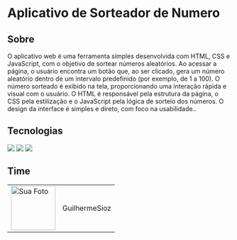 <h1>Aplicativo de Sorteador de Numero</h1>

<h2> Sobre</h2>
<p>O aplicativo web é uma ferramenta simples desenvolvida com HTML, CSS e JavaScript, com o objetivo de sortear números aleatórios. Ao acessar a página, o usuário encontra um botão que, ao ser clicado, gera um número aleatório dentro de um intervalo predefinido (por exemplo, de 1 a 100). O número sorteado é exibido na tela, proporcionando uma interação rápida e visual com o usuário. O HTML é responsável pela estrutura da página, o CSS pela estilização e o JavaScript pela lógica de sorteio dos números. O design da interface é simples e direto, com foco na usabilidade..</p>

## Tecnologias
<div>
  <img src="https://img.shields.io/badge/HTML-239120?style=for-the-badge&logo=html5&logoColor=white">
  <img src="https://img.shields.io/badge/CSS-239120?&style=for-the-badge&logo=css3&logoColor=white">
  <img src="https://img.shields.io/badge/JavaScript-F7DF1E?style=for-the-badge&logo=javascript&logoColor=black">
</div>

## Time
<table>
  <tr>
    <td><img src="https://avatars.githubusercontent.com/u/190558110?s=400&u=e062922b9714d10dd0b94f0ba755dcb1ba908948&v=4" width="100" alt="Sua Foto"></td>
    <td>GuilhermeSioz</td>
  </tr>
</table>
